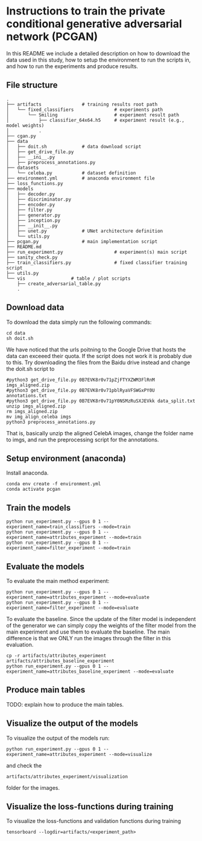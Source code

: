 # Instructions to train the private conditional generative adversarial network (PCGAN)
In this README we include a detailed description on how to download the data
used in this study, how to setup the environment to run the scripts in, and how
to run the experiments and produce results.


## File structure

	.
	├── artifacts				# training results root path
	│   └── fixed_classifiers               # experiments path
	│       └── Smiling                     # experiment result path
	│           ├── classifier_64x64.h5     # experiment result (e.g., model weights)
	│           .
	├── cgan.py
	├── data
	│   ├── doit.sh				# data download script
	│   ├── get_drive_file.py
	│   ├── __ini__.py
	│   ├── preprocess_annotations.py
	├── datasets
	│   └── celeba.py			# dataset definition
	├── environment.yml			# anaconda environment file
	├── loss_functions.py
	├── models
	│   ├── decoder.py
	│   ├── discriminator.py
	│   ├── encoder.py
	│   ├── filter.py
	│   ├── generator.py
	│   ├── inception.py
	│   ├── __init__.py
	│   ├── unet.py				# UNet architecture definition
	│   └── utils.py
	├── pcgan.py				# main implementation script
	├── README.md      
	├── run_experiment.py                   # experiment(s) main script
	├── sanity_check.py
	├── train_classifiers.py                # fixed classifier training script
	├── utils.py
	└── vis 				# table / plot scripts
	    ├── create_adversarial_table.py
	    .

## Download data
To download the data simply run the following commands:

	cd data
	sh doit.sh

We have noticed that the urls poitning to the Google Drive that hosts the data
can exceeed their quota. If the script does not work it is probably due to
this. Try downloading the files from the Baidu drive instead and change the doit.sh script to

	
	#python3 get_drive_file.py 0B7EVK8r0v71pZjFTYXZWM3FlRnM imgs_aligned.zip
	#python3 get_drive_file.py 0B7EVK8r0v71pblRyaVFSWGxPY0U annotations.txt
	#python3 get_drive_file.py 0B7EVK8r0v71pY0NSMzRuSXJEVkk data_split.txt
	unzip imgs_aligned.zip
	rm imgs_aligned.zip
	mv img_align_celeba imgs
	python3 preprocess_annotations.py

That is, basically unzip the aligned CelebA images, change the folder name to
imgs, and run the preprocessing script for the annotations.

## Setup environment (anaconda)
Install anaconda.

	conda env create -f environment.yml
	conda activate pcgan


## Train the models

	python run_experiment.py --gpus 0 1 --experiment_name=train_classifiers --mode=train
	python run_experiment.py --gpus 0 1 --experiment_name=attributes_experiment --mode=train
	python run_experiment.py --gpus 0 1 --experiment_name=filter_experiment --mode=train

## Evaluate the models
To evaluate the main method experiment:

	python run_experiment.py --gpus 0 1 --experiment_name=attributes_experiment --mode=evaluate
	python run_experiment.py --gpus 0 1 --experiment_name=filter_experiment --mode=evaluate

To evaluate the baseline. Since the update of the filter model is independent
of the generator we can simply copy the weights of the filter model from the
main experiment and use them to evaluate the baseline. The main difference is
that we ONLY run the images through the filter in this evaluation.

	cp -r artifacts/attributes_experiment artifacts/attributes_baseline_experiment
	python run_experiment.py --gpus 0 1 --experiment_name=attributes_baseline_experiment --mode=evaluate

## Produce main tables
TODO: explain how to produce the main tables.

## Visualize the output of the models
To visualize the output of the models run:

	python run_experiment.py --gpus 0 1 --experiment_name=attributes_experiment --mode=visualize

and check the 

	artifacts/attributes_experiment/visualization

folder for the images.

## Visualize the loss-functions during training
To visualize the loss-functions and validation functions during training

	tensorboard --logdir=artifacts/<experiment_path>

